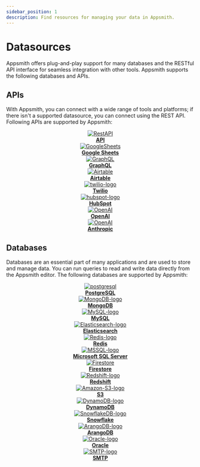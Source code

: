 ```yaml
---
sidebar_position: 1
description: Find resources for managing your data in Appsmith.
---
```


# Datasources

Appsmith offers plug-and-play support for many databases and the RESTful API interface for seamless integration with other tools. Appsmith supports the following databases and APIs.


## APIs
With Appsmith, you can connect with a wide range of tools and platforms; if there isn't a supported datasource, you can connect using the REST API. Following APIs are supported by Appsmith:



<div className="containerGrid">
    <div className="columnGrid column-one" align="center">
        <div className="containerCol">
            <a href="/connect-data/reference/authenticated-api">
            <img className="containerImage" src="/img/api-logo_.png" alt="RestAPI"/>
            </a> 
        </div> 
        <b><a href="/connect-data/reference/authenticated-api">API</a></b>
    </div>
  
 <div className="columnGrid column-three" align="center">
        <div className="containerCol">
            <a href="/connect-data/reference/querying-google-sheets">
            <img className="containerImage" src="/img/gsheets_.png" alt="GoogleSheets"/>
            </a>   
        </div> 
            <b><a href="/connect-data/reference/querying-google-sheets">Google Sheets</a></b>
   </div>
   

   <div className="columnGrid column-three" align="center">
        <div className="containerCol">
            <a href="/connect-data/reference/graphql">
            <img className="containerImage" src="/img/graphqllogo.png" alt="GraphQL"/>
            </a>   
        </div> 
            <b><a href="/connect-data/reference/graphql">GraphQL</a></b>
   </div>


</div>

<div className="containerGrid">
    <div className="columnGrid column-one" align="center">
        <div className="containerCol">
            <a href="/connect-data/reference/airtable">
            <img className="containerImage" src="/img/Airtable-logo.png" alt="Airtable"/>
            </a> 
        </div> 
        <b><a href="/connect-data/reference/airtable">Airtable</a></b>
    </div>
   <div className="columnGrid column-two" align="center">
        <div className="containerCol">
            <a href="/connect-data/reference/twilio">
            <img className="containerImage" src="/img/twilio_.png" alt="twilio-logo"/>
            </a>     
        </div> 
         <b><a href="/connect-data/reference/twilio">Twilio</a></b>
    </div>
   <div className="columnGrid column-three" align="center">
        <div className="containerCol">
            <a href="/connect-data/reference/hubspot">
            <img className="containerImage" src="/img/hubspot_.png" alt="hubspot-logo"/>
            </a>   
        </div> 
            <b><a href="/connect-data/reference/hubspot">HubSpot</a></b>
   </div>


</div>

<div className="containerGrid">
    <div className="columnGrid column-three" align="center">
        <div className="containerCol">
            <a href="/connect-data/reference/open-ai">
            <img className="containerImage" src="/img/open-ai.svg" alt="OpenAI"/>
            </a> 
        </div> 
        <b><a href="/connect-data/reference/open-ai">OpenAI</a></b>
    </div>

   <div className="columnGrid column-three" align="center">
        <div className="containerCol">
            <a href="/connect-data/reference/anthropic">
            <img className="containerImage" src="/img/anthropic4.svg" alt="OpenAI"/>
            </a> 
        </div> 
        <b><a href="/connect-data/reference/anthropic">Anthropic</a></b>
    </div>


</div>



## Databases
Databases are an essential part of many applications and are used to store and manage data. You can run queries to read and write data directly from the Appsmith editor. The following databases are supported by Appsmith:

<div className="containerGrid">
    <div className="columnGrid column-one" align="center">
        <div className="containerCol">
            <a href="/connect-data/reference/querying-postgres">
            <img className="containerImage" src="/img/postgresql.svg" alt="postgresql"/>
            </a> 
        </div> 
        <b><a href="/connect-data/reference/querying-postgres">PostgreSQL</a></b>
    </div>
   <div className="columnGrid column-two" align="center">
        <div className="containerCol">
            <a href="/connect-data/reference/querying-mongodb">
            <img className="containerImage" src="/img/mongodb.svg" alt="MongoDB-logo"/>
            </a>     
        </div> 
         <b><a href="/connect-data/reference/querying-mongodb">MongoDB</a></b>
    </div>
   <div className="columnGrid column-three" align="center">
        <div className="containerCol">
            <a href="/connect-data/reference/querying-mysql">
            <img className="containerImage" src="/img/mysql.svg" alt="MySQL-logo"/>
            </a>   
        </div> 
            <b><a href="/connect-data/reference/querying-mysql">MySQL</a></b>
   </div>
  <div className="columnGrid column-three" align="center">
        <div className="containerCol">
            <a href="/connect-data/reference/querying-elasticsearch">
            <img className="containerImage" src="/img/elastic.svg" alt="Elasticsearch-logo"/>
            </a>   
        </div> 
            <b><a href="/connect-data/reference/querying-elasticsearch">Elasticsearch</a></b>
   </div>

</div>

<div className="containerGrid">
    <div className="columnGrid column-one" align="center">
        <div className="containerCol">
            <a href="/connect-data/reference/querying-redis">
            <img className="containerImage" src="/img/redis.svg" alt="Redis-logo"/>
            </a> 
        </div> 
        <b><a href="/connect-data/reference/querying-redis">Redis</a></b>
    </div>
   <div className="columnGrid column-two" align="center">
        <div className="containerCol">
            <a href="/connect-data/reference/querying-mssql">
            <img className="containerImage" src="/img/mssql.svg" alt="MSSQL-logo"/>
            </a>     
        </div> 
         <b><a href="/connect-data/reference/querying-mssql">Microsoft SQL Server</a></b>
    </div>
   <div className="columnGrid column-three" align="center">
        <div className="containerCol">
            <a href="/connect-data/reference/querying-firestore">
            <img className="containerImage" src="/img/firestore.svg" alt="Firestore"/>
            </a>   
        </div> 
            <b><a href="/connect-data/reference/querying-firestore">Firestore</a></b>
   </div>
  <div className="columnGrid column-three" align="center">
        <div className="containerCol">
            <a href="/connect-data/reference/querying-redshift">
            <img className="containerImage" src="/img/aws-redshift.svg" alt="Redshift-logo"/>
            </a>   
        </div> 
            <b><a href="/connect-data/reference/querying-redshift">Redshift</a></b>
   </div>
  
</div>

<div className="containerGrid">

 <div className="columnGrid column-three" align="center">
        <div className="containerCol">
            <a href="/connect-data/reference/querying-amazon-s3">
            <img className="containerImage" src="/img/aws-s3.svg" alt="Amazon-S3-logo"/>
            </a>   
        </div> 
            <b><a href="/connect-data/reference/querying-amazon-s3">S3</a></b>
   </div>
   
 <div className="columnGrid column-three" align="center">
        <div className="containerCol">
            <a href="/connect-data/reference/querying-dynamodb">
            <img className="containerImage" src="/img/aws-dynamodb.svg" alt="DynamoDB-logo"/>
            </a>   
        </div> 
            <b><a href="/connect-data/reference/querying-dynamodb">DynamoDB</a></b>
   </div>

 <div className="columnGrid column-one" align="center">
        <div className="containerCol">
            <a href="/connect-data/reference/querying-snowflake-db">
            <img className="containerImage" src="/img/snowflake.svg" alt="SnowflakeDB-logo"/>
            </a> 
        </div> 
        <b><a href="/connect-data/reference/querying-snowflake-db">Snowflake</a></b>
    </div>
   <div className="columnGrid column-two" align="center">
        <div className="containerCol">
            <a href="/connect-data/reference/querying-arango-db">
            <img className="containerImage" src="/img/arangodb_.png" alt="ArangoDB-logo"/>
            </a>     
        </div> 
         <b><a href="/connect-data/reference/querying-arango-db">ArangoDB</a></b>
    </div>
 

</div>

<div className="containerGrid">
    <div className="columnGrid column-three" align="center">
        <div className="containerCol">
            <a href="/connect-data/reference/querying-oracle">
            <img className="containerImage" src="/img/oracle-logo.svg" alt="Oracle-logo"/>
            </a>   
        </div> 
            <b><a href="/connect-data/reference/querying-oracle">Oracle</a></b>
   </div>

   <div className="columnGrid column-three" align="center">
        <div className="containerCol">
            <a href="/connect-data/reference/using-smtp">
            <img className="containerImage" src="/img/smtp-icon_1.png" alt="SMTP-logo"/>
            </a>   
        </div> 
            <b><a href="/connect-data/reference/using-smtp">SMTP</a></b>
</div>
</div>

